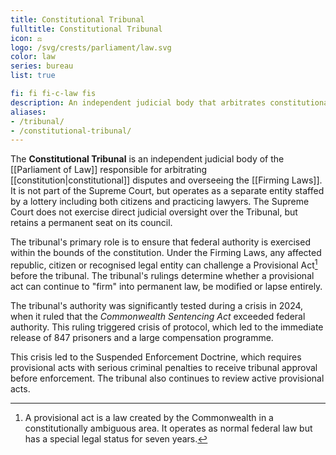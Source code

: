 ```yaml
---
title: Constitutional Tribunal
fulltitle: Constitutional Tribunal
icon: ⚖️
logo: /svg/crests/parliament/law.svg
color: law
series: bureau
list: true

fi: fi fi-c-law fis
description: An independent judicial body that arbitrates constitutional disputes and oversees the Constitutional Firming Laws.
aliases:
- /tribunal/
- /constitutional-tribunal/
---
```


The <span class="fi fi-c-law fis"></span> **Constitutional Tribunal** is an independent judicial body of the [[Parliament of Law]] responsible for arbitrating [[constitution|constitutional]] disputes and overseeing the [[Firming Laws]]. It is not part of the Supreme Court, but operates as a separate entity staffed by a lottery including both citizens and practicing lawyers. The Supreme Court does not exercise direct judicial oversight over the Tribunal, but retains a permanent seat on its council.

The tribunal's primary role is to ensure that federal authority is exercised within the bounds of the constitution. Under the Firming Laws, any affected republic, citizen or recognised legal entity can challenge a Provisional Act[^provisional act] before the tribunal. The tribunal's rulings determine whether a provisional act can continue to "firm" into permanent law, be modified or lapse entirely.

The tribunal's authority was significantly tested during a crisis in 2024, when it ruled that the *Commonwealth Sentencing Act* exceeded federal authority. This ruling triggered crisis of protocol, which led to the immediate release of 847 prisoners and a large compensation programme.

This crisis led to the Suspended Enforcement Doctrine, which requires provisional acts with serious criminal penalties to receive tribunal approval before enforcement. The tribunal also continues to review active provisional acts.

[^provisional act]: A provisional act is a law created by the Commonwealth in a constitutionally ambiguous area. It operates as normal federal law but has a special legal status for seven years.
